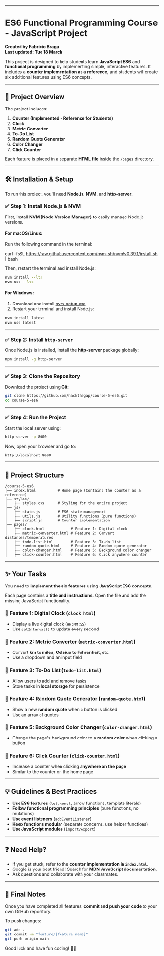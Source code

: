 
---

# ES6 Functional Programming Course - JavaScript Project
**Created by Fabricio Braga**  
**Last updated: Tue 18 March**  

This project is designed to help students learn **JavaScript ES6** and **functional programming** by implementing simple, interactive features. It includes a **counter implementation as a reference**, and students will create six additional features using ES6 concepts.

---

## 🚀 **Project Overview**
The project includes:
1. **Counter (Implemented - Reference for Students)**
2. **Clock**
3. **Metric Converter**
4. **To-Do List**
5. **Random Quote Generator**
6. **Color Changer**
7. **Click Counter**

Each feature is placed in a separate **HTML file** inside the `/pages` directory.

---

## 🛠 **Installation & Setup**
To run this project, you'll need **Node.js**, **NVM**, and **http-server**.

### ✅ **Step 1: Install Node.js & NVM**
First, install **NVM (Node Version Manager)** to easily manage Node.js versions.

#### **For macOS/Linux:**
Run the following command in the terminal:

curl -fsSL https://raw.githubusercontent.com/nvm-sh/nvm/v0.39.1/install.sh | bash

Then, restart the terminal and install Node.js:
```sh
nvm install --lts
nvm use --lts
```

#### **For Windows:**
1. Download and install [nvm-setup.exe](https://github.com/coreybutler/nvm-windows/releases)
2. Restart your terminal and install Node.js:
```sh
nvm install latest
nvm use latest
```

---

### ✅ **Step 2: Install `http-server`**
Once Node.js is installed, install the **http-server** package globally:
```sh
npm install -g http-server
```

---

### ✅ **Step 3: Clone the Repository**
Download the project using **Git**:
```sh
git clone https://github.com/hackthegap/course-5-es6.git
cd course-5-es6
```

---

### ✅ **Step 4: Run the Project**
Start the local server using:
```sh
http-server -p 8000
```

Now, open your browser and go to:
```
http://localhost:8000
```

---

## 📂 **Project Structure**
```
/course-5-es6
│── index.html          # Home page (Contains the counter as a reference)
│── styles/
│   ├── styles.css      # Styling for the entire project
│── js/
│   ├── state.js        # ES6 state management
│   ├── utils.js        # Utility functions (pure functions)
│   ├── script.js       # Counter implementation
│── pages/
│   ├── clock.html            # Feature 1: Digital clock
│   ├── metric-converter.html # Feature 2: Convert distances/temperatures
│   ├── todo-list.html        # Feature 3: To-do list
│   ├── random-quote.html     # Feature 4: Random quote generator
│   ├── color-changer.html    # Feature 5: Background color changer
│   ├── click-counter.html    # Feature 6: Click anywhere counter
```

---

## ✨ **Your Tasks**
You need to **implement the six features** using **JavaScript ES6 concepts**.

Each page contains a **title and instructions**. Open the file and add the missing JavaScript functionality.

### 🔹 **Feature 1: Digital Clock (`clock.html`)**
- Display a live digital clock (`HH:MM:SS`)
- Use `setInterval()` to update every second

### 🔹 **Feature 2: Metric Converter (`metric-converter.html`)**
- Convert **km to miles**, **Celsius to Fahrenheit**, etc.
- Use a dropdown and an input field

### 🔹 **Feature 3: To-Do List (`todo-list.html`)**
- Allow users to add and remove tasks
- Store tasks in **local storage** for persistence

### 🔹 **Feature 4: Random Quote Generator (`random-quote.html`)**
- Show a new **random quote** when a button is clicked
- Use an array of quotes

### 🔹 **Feature 5: Background Color Changer (`color-changer.html`)**
- Change the page's background color to a **random color** when clicking a button

### 🔹 **Feature 6: Click Counter (`click-counter.html`)**
- Increase a counter when clicking **anywhere on the page**
- Similar to the counter on the home page

---

## 💡 **Guidelines & Best Practices**
- **Use ES6 features** (`let`, `const`, arrow functions, template literals)
- **Follow functional programming principles** (pure functions, no mutations)
- **Use event listeners** (`addEventListener`)
- **Keep functions modular** (separate concerns, use helper functions)
- **Use JavaScript modules** (`import/export`)

---

## ❓ **Need Help?**
- If you get stuck, refer to the **counter implementation in `index.html`**.
- Google is your best friend! Search for **MDN JavaScript documentation**.
- Ask questions and collaborate with your classmates.

---

## 📌 **Final Notes**
Once you have completed all features, **commit and push your code** to your own GitHub repository.

To push changes:
```sh
git add .
git commit -m "feature/[feature name]"
git push origin main
```

Good luck and have fun coding! 🚀😃
